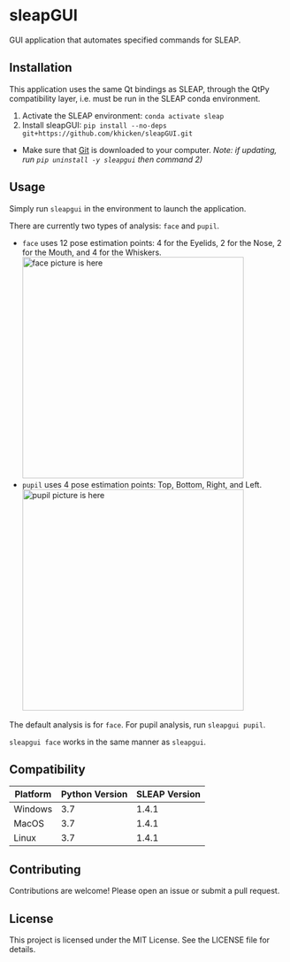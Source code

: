 # sleapGUI
GUI application that automates specified commands for SLEAP.

## Installation
This application uses the same Qt bindings as SLEAP, through the QtPy compatibility layer, i.e. must be run in the SLEAP conda environment.

1. Activate the SLEAP environment:
```conda activate sleap```
2. Install sleapGUI:
```pip install --no-deps git+https://github.com/khicken/sleapGUI.git```
- Make sure that [Git](https://git-scm.com/downloads) is downloaded to your computer.
_Note: if updating, run ```pip uninstall -y sleapgui``` then command 2)_

## Usage
Simply run `sleapgui` in the environment to launch the application.

There are currently two types of analysis: `face` and `pupil`.
- `face` uses 12 pose estimation points: 4 for the Eyelids, 2 for the Nose, 2 for the Mouth, and 4 for the Whiskers.  
  <img src="./assets/face_picture.png" alt="face picture is here" width="400"/>
- `pupil` uses 4 pose estimation points: Top, Bottom, Right, and Left.  
  <img src="./assets/pupil_image.png" alt="pupil picture is here" width="400"/>


  
The default analysis is for `face`. For pupil analysis, run ```sleapgui pupil```.

```sleapgui face``` works in the same manner as ```sleapgui```.

## Compatibility
| Platform | Python Version | SLEAP Version |
|----------|----------------|---------------|
| Windows  | 3.7 | 1.4.1 |
| MacOS  | 3.7 | 1.4.1 |
| Linux  | 3.7 | 1.4.1 |

## Contributing
Contributions are welcome! Please open an issue or submit a pull request.

## License
This project is licensed under the MIT License. See the LICENSE file for details.
